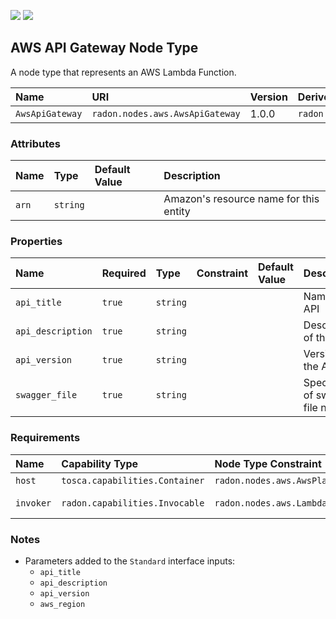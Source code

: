 ![](https://img.shields.io/badge/Status:-RELEASED-green)
![](https://img.shields.io/badge/%20-DEPLOYABLE-blueviolet)

## AWS API Gateway Node Type

A node type that represents an AWS Lambda Function.

| Name | URI | Version | Derived From |
|:---- |:--- |:------- |:------------ |
| `AwsApiGateway` | `radon.nodes.aws.AwsApiGateway` | 1.0.0 | `radon.nodes.abstract.ApiGateway` |

### Attributes

| Name | Type | Default Value | Description |
|:---- |:---- |:------------- |:----------- |
| `arn` | `string` |   | Amazon's resource name for this entity |

### Properties

| Name | Required | Type | Constraint | Default Value | Description |
|:---- |:-------- |:---- |:---------- |:------------- |:----------- |
| `api_title` | `true` | `string` |  |  | Name of the API |
| `api_description` | `true` | `string` |  |  |  Description of the API |
| `api_version` | `true` | `string` |  |  | Version of the API |
| `swagger_file` | `true` | `string` |  |  | Specification of swagger file name |

### Requirements

| Name | Capability Type | Node Type Constraint | Relationship Type | Occurrences |
|:---- |:--------------- |:-------------------- |:----------------- |:------------|
| `host` | `tosca.capabilities.Container` | `radon.nodes.aws.AwsPlatform` | `tosca.relationships.HostedOn`| [1, 1] |
| `invoker` | `radon.capabilities.Invocable` | `radon.nodes.aws.LambdaFunction` | `radon.relationships.aws.Triggers`| [0, UNBOUNDED] |

### Notes

* Parameters added to the `Standard` interface inputs:
    * `api_title`
    * `api_description`
    * `api_version`
    * `aws_region`
